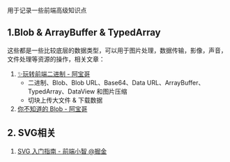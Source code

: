 用于记录一些前端高级知识点

## 1.Blob & ArrayBuffer & TypedArray

这些都是一些比较底层的数据类型，可以用于图片处理，数据传输，影像，声音，文件处理等资源的操作，相关文章：

1. [✨玩转前端二进制 - 阿宝哥](https://juejin.im/post/6846687590783909902)
   - 二进制、Blob、Blob URL、Base64、Data URL、ArrayBuffer、TypedArray、DataView 和图片压缩
   - 切块上传大文件 & 下载数据
2. [你不知道的 Blob - 阿宝哥](https://juejin.im/post/6844904178725158926)



## 2. SVG相关

1. [SVG 入门指南 - 前端小智 @掘金](https://juejin.cn/post/6844904017273815048)

